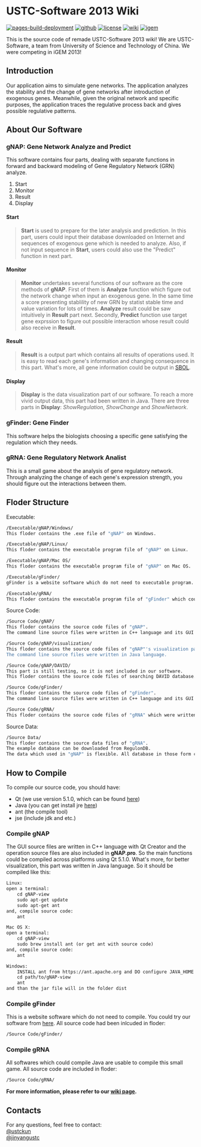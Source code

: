 # USTC-Software 2013 Wiki
[![pages-build-deployment](https://github.com/monetjoe/ustc_software2013_wiki/actions/workflows/pages/pages-build-deployment/badge.svg?branch=main)](https://github.com/monetjoe/ustc_software2013_wiki/actions/workflows/pages/pages-build-deployment)
[![github](https://img.shields.io/badge/GitHub-USTC--Software2013-15191f.svg)](https://github.com/igemsoftware/USTC-Software2013)
[![license](https://img.shields.io/github/license/monetjoe/ustc_software2013_wiki)](./LICENSE)
[![wiki](https://img.shields.io/badge/wiki-GitHub_Pages-34495e.svg)](https://monetjoe.github.io/ustc_software2013_wiki)
[![igem](https://img.shields.io/badge/iGEM-2013-009966.svg)](http://2013.igem.org/Team:USTC-Software)

This is the source code of remade USTC-Software 2013 wiki! We are USTC-Software, a team from University of Science and Technology of China. We were competing in iGEM 2013!

## Introduction
Our application aims to simulate gene networks. The application analyzes the stability and the change of gene networks after introduction of exogenous genes. Meanwhile, given the original network and specific purposes, the application traces the regulative process back and gives possible regulative patterns.

## About Our Software
### gNAP: Gene Network Analyze and Predict
This software contains four parts, dealing with separate functions in forward and backward modeling of Gene Regulatory Network (GRN) analyze.
1. Start
2. Monitor
3. Result
4. Display

#### Start
>**Start** is used to prepare for the later analysis and prediction. In this part, users could input their database downloaded on Internet and sequences of exogenous gene which is needed to analyze. Also, if not input sequence in **Start**, users could also use the "Predict" function in next part.

#### Monitor
>**Monitor** undertakes several functions of our software as the core methods of **gNAP**. First of them is **Analyze** function which figure out the network change when input an exogenous gene. In the same time a score presenting stablility of new GRN by statist stable time and value variation for lots of times. **Analyze** result could be saw intuitively in **Result** part next. Secondly, **Predict** function use target gene exprssion to figure out possible interaction whose result could also receive in **Result**.

#### Result
>**Result** is a output part which contains all results of operations used. It is easy to read each gene's information and changing consequence in this part. What's more, all gene information could be output in [SBOL](https://www.sbolstandard.org).

#### Display
>**Display** is the data visualization part of our software. To reach a more vivid output data, this part had been written in Java. There are three parts in **Display**: _ShowRegulation, ShowChange_ and _ShowNetwork_.

### gFinder: Gene Finder
This software helps the biologists choosing a specific gene satisfying the regulation which they needs.

### gRNA: Gene Regulatory Network Analist
This is a small game about the analysis of gene regulatory network. Through analyzing the change of each gene's expression strength, you should figure out the interactions between them.

## Floder Structure
Executable:
```bash
/Executable/gNAP/Windows/
This floder contains the .exe file of "gNAP" on Windows.
```
```bash
/Executable/gNAP/Linux/
This floder contains the executable program file of "gNAP" on Linux.
```
```bash
/Executable/gNAP/Mac OS/
This floder contains the executable program file of "gNAP" on Mac OS.
```
```bash
/Executable/gFinder/
gFinder is a website software which do not need to executable program. Website:https://www.stlover.org/gFinder
```
```bash
/Executable/gRNA/
This floder contains the executable program file of "gFinder" which could be ran on all those platforms.
```

Source Code:
```bash
/Source Code/gNAP/
This floder contains the source code files of "gNAP". 
The command line source files were written in C++ language and its GUI were written in C++ language with Qt Creator.
```
```bash
/Source Code/gNAP/visualization/
This floder contains the source code files of "gNAP"'s visualization part. 
The command line source files were written in Java language.
```
```bash
/Source Code/gNAP/DAVID/
This part is still testing, so it is not included in our software. 
This floder contains the source code files of searching DAVID database.
```
```bash
/Source Code/gFinder/
This floder contains the source code files of "gFinder". 
The command line source files were written in C++ language and its GUI were embedded in a website.
```
```bash
/Source Code/gRNA/
This floder contains the source code files of "gRNA" which were written in Java language.
```

Source Data:
```bash
/Source Data/
This floder contains the source data files of "gRNA".
The example database can be downloaded from RegulonDB. 
The data which used in "gNAP" is flexible. All database in those form could be read in our software.
```

## How to Compile
To compile our source code, you should have:
* Qt   (we use version 5.1.0, which can be found [here](https://qt-project.org/downloads))
* Java (you can get install jre [here](https://www.java.com))
* ant  (the compile tool)
* jse  (include jdk and etc.)

### Compile gNAP
The GUI source files are written in C++ language with Qt Creator and the operation source files are also included in **gNAP.pro**. So the main functions could be compiled across platforms using Qt 5.1.0.
What's more, for better visualization, this part was written in Java language. So it should be compiled like this:
```txt
Linux:
open a terminal:
    cd gNAP-view
    sudo apt-get update
    sudo apt-get ant
and, compile source code:
    ant

Mac OS X:
open a terminal:
    cd gNAP-view
    sudo brew install ant (or get ant with source code)
and, compile source code:
    ant

Windows:
    INSTALL ant from https://ant.apache.org and DO configure JAVA_HOME
    cd path/to/gNAP-view
    ant
and than the jar file will in the folder dist
```

### Compile gFinder
This is a website software which do not need to compile. You could try our software from [here](./assets/doc/USTC-Software_2013_API_of_gNAP.pdf). All source code had been inlcuded in floder:
```bash
/Source Code/gFinder/
```

### Compile gRNA
All softwares which could compile Java are usable to compile this small game. All source code are included in floder: 
```bash
/Source Code/gRNA/
```

**For more information, please refer to our [wiki page](https://2013.igem.org/Team:USTC-Software).**

## Contacts
For any questions, feel free to contact:<br>
[@ustckun](https://github.com/ustckun)<br>
[@jinyangustc](https://github.com/jinyangustc)
